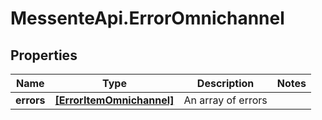 # MessenteApi.ErrorOmnichannel

## Properties
Name | Type | Description | Notes
------------ | ------------- | ------------- | -------------
**errors** | [**[ErrorItemOmnichannel]**](ErrorItemOmnichannel.md) | An array of errors | 


